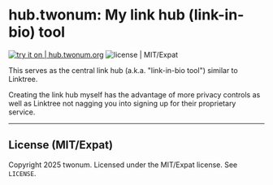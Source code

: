 # hub.twonum: My link hub (link-in-bio) tool
[![try it on | hub.twonum.org](https://img.shields.io/badge/try_it_on-hub.twonum.org-%23222)](https://hub.twonum.org)
![license | MIT/Expat](https://img.shields.io/badge/license-MIT%2FExpat-blue)

This serves as the central link hub (a.k.a. "link-in-bio tool") similar to Linktree.

Creating the link hub myself has the advantage of more privacy controls as well as Linktree not nagging you into signing
up for their proprietary service.

***

## License (MIT/Expat)
Copyright 2025 twonum. Licensed under the MIT/Expat license. See `LICENSE`.
